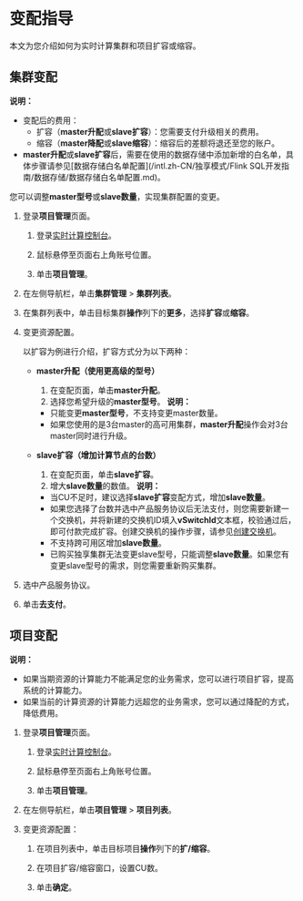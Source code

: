 # 变配指导

本文为您介绍如何为实时计算集群和项目扩容或缩容。

## 集群变配

**说明：**

-   变配后的费用：
    -   扩容（**master升配**或**slave扩容**）：您需要支付升级相关的费用。
    -   缩容（**master降配**或**slave缩容**）：缩容后的差额将退还至您的账户。
-   **master升配**或**slave扩容**后，需要在使用的数据存储中添加新增的白名单，具体步骤请参见[数据存储白名单配置](/intl.zh-CN/独享模式/Flink SQL开发指南/数据存储/数据存储白名单配置.md)。

您可以调整**master型号**或**slave数量**，实现集群配置的变更。

1.  登录**项目管理**页面。

    1.  登录[实时计算控制台](https://stream-ap-southeast-3.console.aliyun.com)。

    2.  鼠标悬停至页面右上角账号位置。

    3.  单击**项目管理**。

2.  在左侧导航栏，单击**集群管理** \> **集群列表**。

3.  在集群列表中，单击目标集群**操作**列下的**更多**，选择**扩容**或**缩容**。

4.  变更资源配置。

    以扩容为例进行介绍，扩容方式分为以下两种：

    -   **master升配（使用更高级的型号）**

        1.  在变配页面，单击**master升配**。
        2.  选择您希望升级的**master型号**。
        **说明：**

        -   只能变更**master型号**，不支持变更master数量。
        -   如果您使用的是3台master的高可用集群，**master升配**操作会对3台master同时进行升级。
    -   **slave扩容（增加计算节点的台数）**

        1.  在变配页面，单击**slave扩容**。
        2.  增大**slave数量**的数值。
        **说明：**

        -   当CU不足时，建议选择**slave扩容**变配方式，增加**slave数量**。
        -   如果您选择了台数并选中产品服务协议后无法支付，则您需要新建一个交换机，并将新建的交换机ID填入**vSwitchId**文本框，校验通过后，即可付款完成扩容。创建交换机的操作步骤，请参见[创建交换机](/intl.zh-CN/专有网络和交换机/管理交换机/创建交换机.md)。
        -   不支持跨可用区增加**slave数量**。
        -   已购买独享集群无法变更slave型号，只能调整**slave数量**。如果您有变更slave型号的需求，则您需要重新购买集群。
5.  选中产品服务协议。

6.  单击**去支付**。


## 项目变配

**说明：**

-   如果当期资源的计算能力不能满足您的业务需求，您可以进行项目扩容，提高系统的计算能力。
-   如果当前的计算资源的计算能力远超您的业务需求，您可以通过降配的方式，降低费用。

1.  登录**项目管理**页面。

    1.  登录[实时计算控制台](https://stream-ap-southeast-3.console.aliyun.com)。

    2.  鼠标悬停至页面右上角账号位置。

    3.  单击**项目管理**。

2.  在左侧导航栏，单击**项目管理** \> **项目列表**。

3.  变更资源配置：

    1.  在项目列表中，单击目标项目**操作**列下的**扩/缩容**。

    2.  在项目扩容/缩容窗口，设置CU数。

    3.  单击**确定**。


